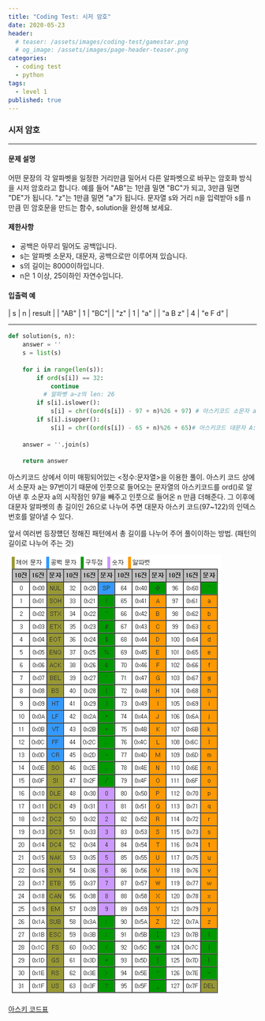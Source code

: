 ```yaml
---
title: "Coding Test: 시저 암호"
date: 2020-05-23
header:
  # teaser: /assets/images/coding-test/gamestar.png
  # og_image: /assets/images/page-header-teaser.png
categories:
  - coding test
  - python
tags:
  - level 1
published: true
---
```


### 시저 암호

---

#### 문제 설명

어떤 문장의 각 알파벳을 일정한 거리만큼 밀어서 다른 알파벳으로 바꾸는 암호화 방식을 시저 암호라고 합니다. 예를 들어 "AB"는 1만큼 밀면 "BC"가 되고, 3만큼 밀면 "DE"가 됩니다. "z"는 1만큼 밀면 "a"가 됩니다. 문자열 s와 거리 n을 입력받아 s를 n만큼 민 암호문을 만드는 함수, solution을 완성해 보세요.

#### 제한사항

- 공백은 아무리 밀어도 공백입니다.
- s는 알파벳 소문자, 대문자, 공백으로만 이루어져 있습니다.
- s의 길이는 8000이하입니다.
- n은 1 이상, 25이하인 자연수입니다.


#### 입출력 예

| s |	n |	result |
| "AB" | 1 | "BC"|
| "z" |	1 | "a" |
| "a B z" |	 4 | "e F d" |


---

```python
def solution(s, n):
    answer = ''
    s = list(s)

    for i in range(len(s)):
        if ord(s[i]) == 32:
            continue
          # 알파벳 a~z의 len: 26
        if s[i].islower():
            s[i] = chr((ord(s[i]) - 97 + n)%26 + 97) # 아스키코드 소문자 a: 97
        if s[i].isupper():
            s[i] = chr((ord(s[i]) - 65 + n)%26 + 65)# 아스키코드 대문자 A: 65

    answer = ''.join(s)

    return answer

```

아스키코드 상에서 이미 매핑되어있는 <정수:문자열>을 이용한 풀이.
아스키 코드 상에서 소문자 a는 97번이기 때문에 인풋으로 들어오는 문자열의 아스키코드를 ord()로 알아낸 후 소문자 a의 시작점인 97을 빼주고 인풋으로 들어온 n 만큼 더해준다. 그 이후에 대문자 알파벳의 총 길이인 26으로 나누어 주면 대문자 아스키 코드(97~122)의 인덱스 번호를 알아낼 수 있다.

앞서 여러번 등장헀던 정해진 패턴에서 총 길이를 나누어 주어 풀이이하는 방법. (패턴의 길이로 나누어 주는 것)

![ascii_img](/assets/images/coding-test/ascii.png)

[아스키 코드표](https://namu.wiki/w/%EC%95%84%EC%8A%A4%ED%82%A4%20%EC%BD%94%EB%93%9C)
